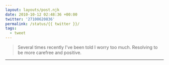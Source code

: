 ```yaml
---
layout: layouts/post.njk
date: 2010-10-12 02:48:36 +00:00
twitter: '27100620836'
permalink: /status/{{ twitter }}/
tags: 
  - tweet
---
```


> Several times recently I've been told I worry too much. Resolving to be more carefree and positive.

---

